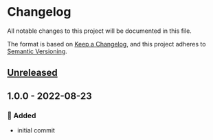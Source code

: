 # Changelog
All notable changes to this project will be documented in this file.

The format is based on [Keep a Changelog](https://keepachangelog.com/en/1.0.0/),
and this project adheres to [Semantic Versioning](https://semver.org/spec/v2.0.0.html).

<a name="unreleased"></a>
## [Unreleased]


<a name="1.0.0"></a>
## 1.0.0 - 2022-08-23
### 🍰 Added
- initial commit


[Unreleased]: https://github.com/syntro-opensource/silverstripe-elemental-team/compare/1.0.0...HEAD
